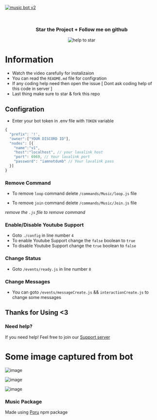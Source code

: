 [![music bot v2](https://user-images.githubusercontent.com/74746579/193857533-7094bab4-192f-4e66-92c5-9b961524829b.png)](https://youtu.be/uDOZTsgyFNk)
<div align="center">
  <br>

  <h3> Star the Project + Follow me on github </h3>

 <img src="https://user-images.githubusercontent.com/74746579/168328818-6995ed8d-915d-4083-9279-3d94e1d150c5.png" alt="help to star">
 </div>
           

# Information

- Watch the video carefully for instalizaion
- You can read the `README.md` file for configration
- If any coding help need then open the issue [ Dont ask coding help of this code in server ]
- Last thing make sure to star & fork this repo


## Configration

- Enter your bot token in .env file with `TOKEN` variable
```js
{
  "prefix": '!',
  "owner":["YOUR DISCORD ID"],
  "nodes": [{
    "name":"v1",
    "host":"localhost", // your lavalink host
    "port": 6969, // Your lavalink port
    "password": "iamnotdumb" // Your lavalink pass
  }]
}
```
### Remove Command
- To remove `loop` command delete `/commands/Music/loop.js` file

- To remove `join` command delete `/commands/Music/Join.js` file
  
*remove the `.js` file to remove command*

### Enable/Disable Youtube Support
- Goto `./config` in line number `4` 
- To enable Youtube Support change the `false` boolean to `true`
- To disable Youtube Support change the `true` boolean to `false`
### Change Status
- Goto `/events/ready.js` in line number `8`

### Change Messages
- You can goto `/events/messageCreate.js` && `interactionCreate.js` to change some messages

## Thanks for Using <3 


### Need help?
If you need help! Feel free to join our [Support server](https://aromaxdev.xyz/discord)



# Some image captured from bot

![image](https://user-images.githubusercontent.com/74746579/193800380-723bfd6a-f7b2-48ec-98a4-c4a2a6c3e10c.png)

![image](https://user-images.githubusercontent.com/74746579/193800689-325fe092-783a-4573-b95a-08b9c205723c.png)

![image](https://user-images.githubusercontent.com/74746579/193800738-23036e21-3f0e-496b-96a8-22f48b2d7b93.png)


### Music Package
Made using [Poru](https://npmjs.com/poru) npm package
